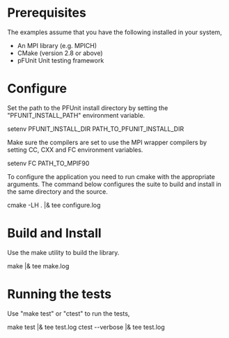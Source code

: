 Prerequisites
=============

The examples assume that you have the following installed in your system,

* An MPI library (e.g. MPICH)
* CMake (version  2.8 or above)
* pFUnit Unit testing framework

Configure
==========

Set the path to the PFUnit install directory by setting the "PFUNIT_INSTALL_PATH"
environment variable.

setenv PFUNIT_INSTALL_DIR PATH_TO_PFUNIT_INSTALL_DIR

Make sure the compilers are set to use the MPI wrapper compilers by setting
CC, CXX and FC environment variables.

setenv FC PATH_TO_MPIF90

To configure the application you need to run cmake with the appropriate arguments.
The command below configures the suite to build and install in the same directory
and the source.

cmake -LH . |& tee configure.log

Build and Install
=================

Use the make utility to build the library.

make |& tee make.log

Running the tests
=================

Use "make test" or "ctest" to run the tests,

make test |& tee test.log
ctest --verbose |& tee test.log
